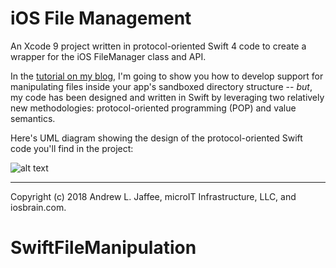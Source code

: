 # iOS File Management
An Xcode 9 project written in protocol-oriented Swift 4 code to create a wrapper for the iOS FileManager class and API. 

In the [tutorial on my blog](http://iosbrain.com/blog/2018/04/22/ios-file-management-with-filemanager-in-protocol-oriented-swift-4/), I'm going to show you how to develop support for manipulating files inside your app's sandboxed directory structure -- _but_, my code has been designed and written in Swift by leveraging two relatively new methodologies: protocol-oriented programming (POP) and value semantics.

Here's UML diagram showing the design of the protocol-oriented Swift code you'll find in the project:

![alt text][logo1]

[logo1]: http://iosbrain.com/wp-content/uploads/2018/04/Protocol_oriented_iOS_file_system.png "File management with protocols"

-------
Copyright (c) 2018 Andrew L. Jaffee, microIT Infrastructure, LLC, and iosbrain.com.
# SwiftFileManipulation
